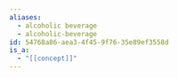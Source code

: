 ```yaml
---
aliases:
  - alcoholic beverage
  - alcoholic-beverage
id: 54768a86-aea3-4f45-9f76-35e89ef3558d
is_a:
  - "[[concept]]"
---
```

